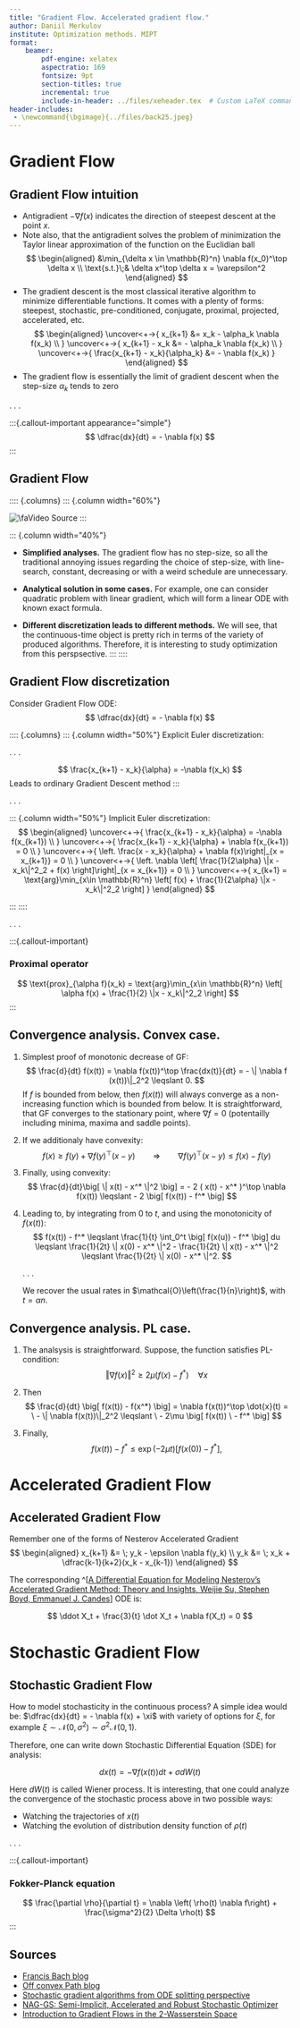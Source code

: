 ```yaml
---
title: "Gradient Flow. Accelerated gradient flow."
author: Daniil Merkulov
institute: Optimization methods. MIPT
format: 
    beamer:
        pdf-engine: xelatex
        aspectratio: 169
        fontsize: 9pt
        section-titles: true
        incremental: true
        include-in-header: ../files/xeheader.tex  # Custom LaTeX commands and preamble
header-includes:
 - \newcommand{\bgimage}{../files/back25.jpeg}
---
```


# Gradient Flow

## Gradient Flow intuition

* Antigradient $-\nabla f(x)$ indicates the direction of steepest descent at the point $x$. 
* Note also, that the antigradient solves the problem of minimization the Taylor linear approximation of the function on the Euclidian ball 
    $$
    \begin{aligned}
    &\min_{\delta x \in \mathbb{R}^n} \nabla f(x_0)^\top \delta x \\
    \text{s.t.}\;& \delta x^\top \delta x = \varepsilon^2
    \end{aligned}
    $$
* The gradient descent is the most classical iterative algorithm to minimize differentiable functions. It comes with a plenty of forms: steepest, stochastic, pre-conditioned, conjugate, proximal, projected, accelerated, etc.
    $$
    \begin{aligned}
    \uncover<+->{ x_{k+1} &= x_k - \alpha_k \nabla f(x_k) \\ }
    \uncover<+->{ x_{k+1} - x_k &= - \alpha_k \nabla f(x_k) \\ }
    \uncover<+->{ \frac{x_{k+1} - x_k}{\alpha_k} &= - \nabla f(x_k) }
    \end{aligned}
    $$
* The gradient flow is essentially the limit of gradient descent when the step-size $\alpha_k$ tends to zero

. . .

:::{.callout-important appearance="simple"}
$$
\dfrac{dx}{dt} = - \nabla f(x)
$$
:::

## Gradient Flow

:::: {.columns}
::: {.column width="60%"}

![[\faVideo Source](https://francisbach.com/wp-content/uploads/2020/04/logistic_2d_flow.gif)](logistic_2d_flow.jpeg)
:::

::: {.column width="40%"}
* **Simplified analyses.** The gradient flow has no step-size, so all the traditional annoying issues regarding the choice of step-size, with line-search, constant, decreasing or with a weird schedule are unnecessary. 

* **Analytical solution in some cases.** For example, one can consider quadratic problem with linear gradient, which will form a linear ODE with known exact formula.

* **Different discretization leads to different methods.** We will see, that the continuous-time object is pretty rich in terms of the variety of produced algorithms. Therefore, it is interesting to study optimization from this perspsective.
:::
::::


## Gradient Flow discretization

Consider Gradient Flow ODE:
$$
\dfrac{dx}{dt} = - \nabla f(x)
$$

:::: {.columns}
::: {.column width="50%"}
Explicit Euler discretization:

. . .

$$
\frac{x_{k+1} - x_k}{\alpha} = -\nabla f(x_k)
$$
Leads to ordinary Gradient Descent method
:::

. . .

::: {.column width="50%"}
Implicit Euler discretization:
$$
\begin{aligned}
\uncover<+->{ \frac{x_{k+1} - x_k}{\alpha} = -\nabla f(x_{k+1}) \\ }
\uncover<+->{ \frac{x_{k+1} - x_k}{\alpha} + \nabla f(x_{k+1}) = 0 \\ }
\uncover<+->{ \left. \frac{x - x_k}{\alpha} + \nabla f(x)\right|_{x = x_{k+1}} = 0 \\ }
\uncover<+->{ \left. \nabla \left[ \frac{1}{2\alpha} \|x - x_k\|^2_2 + f(x) \right]\right|_{x = x_{k+1}} = 0 \\ }
\uncover<+->{ x_{k+1} = \text{arg}\min_{x\in \mathbb{R}^n} \left[ f(x) +  \frac{1}{2\alpha} \|x - x_k\|^2_2 \right] }
\end{aligned}
$$

:::
::::

. . .

:::{.callout-important}

### Proximal operator

$$
\text{prox}_{\alpha f}(x_k) = \text{arg}\min_{x\in \mathbb{R}^n} \left[ \alpha f(x) +  \frac{1}{2} \|x - x_k\|^2_2 \right]
$$
:::

## Convergence analysis. Convex case.

1. Simplest proof of monotonic decrease of GF:
    $$
    \frac{d}{dt} f(x(t)) = \nabla f(x(t))^\top \frac{dx(t)}{dt} = - \| \nabla f (x(t))\|_2^2 \leqslant 0.
    $$
    If $f$ is bounded from below, then $f(x(t))$ will always converge as a non-increasing function which is bounded from below. It is straightforward, that GF converges to the stationary point, where $\nabla f = 0$ (potentailly including minima, maxima and saddle points).
2. If we additionaly have convexity:
    $$
    f(x) \geqslant f(y)  + \nabla f(y)^\top (x - y) \qquad \Rightarrow \qquad \nabla f(y)^\top (x - y) \leqslant f(x) - f(y)
    $$

3. Finally, using convexity:
    $$
    \frac{d}{dt}\big[ \| x(t) - x^* \|^2 \big] = -   2 ( x(t) - x^* )^\top \nabla f(x(t)) \leqslant - 2 \big[ f(x(t)) - f^* \big]
    $$

4. Leading to, by integrating from $0$ to $t$, and using the monotonicity of $f(x(t))$:
    $$
    f(x(t)) - f^* \leqslant \frac{1}{t} \int_0^t \big[ f(x(u)) - f^* \big] du \leqslant \frac{1}{2t} \| x(0) - x^* \|^2 - \frac{1}{2t} \| x(t) - x^* \|^2 \leqslant \frac{1}{2t} \| x(0) - x^* \|^2.
    $$

    . . .

    We recover the usual rates in $\mathcal{O}\left(\frac{1}{n}\right)$, with $t = \alpha n$.

## Convergence analysis. PL case.

1. The analsysis is straightforward. Suppose, the function satisfies PL-condition:
    $$
    \Vert \nabla f(x) \Vert^2 \geq 2 \mu (f(x) - f^*) \quad \forall x
    $$

2. Then
    $$
    \frac{d}{dt} \big[ f(x(t)) - f(x^*) \big] =  \nabla f(x(t))^\top \dot{x}(t) =  \ - \| \nabla f(x(t))\|_2^2 \leqslant \ - 2\mu  \big[ f(x(t)) \ - f^* \big]
    $$
3. Finally, 
    $$
    f(x(t)) - f^* \leqslant \exp( - 2\mu t ) \big[ f(x(0)) - f^* \big],
    $$



# Accelerated Gradient Flow

## Accelerated Gradient Flow

Remember one of the forms of Nesterov Accelerated Gradient
$$
\begin{aligned}
x_{k+1} &= \; y_k - \epsilon \nabla f(y_k) \\
y_k &= \; x_k + \dfrac{k-1}{k+2}(x_k - x_{k-1})
\end{aligned}
$$

The corresponding ^[[A Differential Equation for Modeling Nesterov’s Accelerated Gradient Method: Theory and Insights, Weijie Su, Stephen Boyd, Emmanuel J. Candes](https://arxiv.org/abs/1503.01243)] ODE is:

$$
\ddot X_t + \frac{3}{t} \dot X_t + \nabla f(X_t) = 0
$$

# Stochastic Gradient Flow

## Stochastic Gradient Flow

How to model stochasticity in the continuous process? A simple idea would be: $\dfrac{dx}{dt} = - \nabla f(x) + \xi$ with variety of options for $\xi$, for example $\xi \sim \mathcal{N}(0, \sigma^2) \sim \sigma^2 \mathcal{N}(0, 1)$. 

Therefore, one can write down Stochastic Differential Equation (SDE) for analysis:

$$
dx(t) = - \nabla f\left(x(t)\right) dt + \sigma dW(t)
$$

Here $dW(t)$ is called Wiener process. It is interesting, that one could analyze the convergence of the stochastic process above in two possible ways: 

* Watching the trajectories of $x(t)$
* Watching the evolution of distribution density function of $\rho(t)$

. . .

:::{.callout-important}

### Fokker-Planck equation

$$
\frac{\partial \rho}{\partial t} = \nabla \left( \rho(t) \nabla f\right) + \frac{\sigma^2}{2} \Delta \rho(t)
$$
:::

## Sources

* [Francis Bach blog](https://francisbach.com/gradient-flows/)
* [Off convex Path blog](http://www.offconvex.org/2022/01/06/gf-gd/)
* [Stochastic gradient algorithms from ODE splitting perspective](https://arxiv.org/abs/2004.08981)
* [NAG-GS: Semi-Implicit, Accelerated and Robust Stochastic Optimizer](https://arxiv.org/abs/2209.14937)
* [Introduction to Gradient Flows in the 2-Wasserstein Space](https://abdulfatir.com/blog/2020/Gradient-Flows/)
